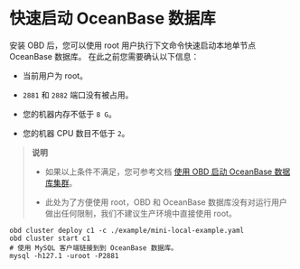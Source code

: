 # 快速启动 OceanBase 数据库

安装 OBD 后，您可以使用 root 用户执行下文命令快速启动本地单节点 OceanBase 数据库。
在此之前您需要确认以下信息：

* 当前用户为 root。

* `2881` 和 `2882` 端口没有被占用。

* 您的机器内存不低于 `8 G`。

* 您的机器 CPU 数目不低于 `2`。

> **说明**
>
> * 如果以上条件不满足，您可参考文档 [使用 OBD 启动 OceanBase 数据库集群](../3.user-guide/2.start-the-oceanbase-cluster-by-using-obd.md)。
>
> * 此处为了方便使用 root，OBD 和 OceanBase 数据库没有对运行用户做出任何限制，我们不建议生产环境中直接使用 root。

```shell
obd cluster deploy c1 -c ./example/mini-local-example.yaml
obd cluster start c1
# 使用 MySQL 客户端链接到到 OceanBase 数据库。
mysql -h127.1 -uroot -P2881
```
